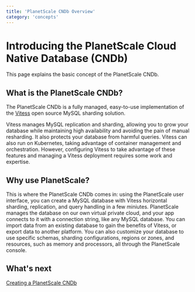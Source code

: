 ```yaml
---
title: 'PlanetScale CNDb Overview'
category: 'concepts'
---
```


# Introducing the PlanetScale Cloud Native Database (CNDb)

This page explains the basic concept of the PlanetScale CNDb.

## What is the PlanetScale CNDb?

The PlanetScale CNDb is a fully managed, easy-to-use implementation of the [Vitess](http://vitess.io) open source MySQL sharding solution.

Vitess manages MySQL replication and sharding, allowing you to grow your database while maintaining high availability and avoiding the pain of manual resharding. It also protects your database from harmful queries. Vitess can also run on Kubernetes, taking advantage of container management and orchestration. However, configuring Vitess to take advantage of these features and managing a Vitess deployment requires some work and expertise.

## Why use PlanetScale?

This is where the PlanetScale CNDb comes in: using the PlanetScale user interface, you can create a MySQL database with Vitess horizontal sharding, replication, and query handling in a few miniutes. PlanetScale manages the database on our own virtual private cloud, and your app connects to it with a connection string, like any MySQL database. You can import data from an existing database to gain the benefits of Vitess, or export data to another platform. You can also customize your database to use specific schemas, sharding configurations, regions or zones, and resources, such as memory and processors, all through the PlanetScale console.

## What's next

[Creating a PlanetScale CNDb](creating-database)


